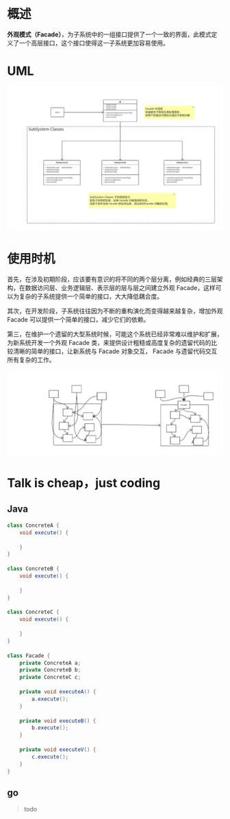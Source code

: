# 概述

**外观模式（Facade）**，为子系统中的一组接口提供了一个一致的界面，此模式定义了一个高层接口，这个接口使得这一子系统更加容易使用。

# UML

![facade](facade.png)



# 使用时机

首先，在涉及初期阶段，应该要有意识的将不同的两个层分离，例如经典的三层架构，在数据访问层、业务逻辑层、表示层的层与层之间建立外观 Facade，这样可以为复杂的子系统提供一个简单的接口，大大降低耦合度。

其次，在开发阶段，子系统往往因为不断的重构演化而变得越来越复杂，增加外观 Facade 可以提供一个简单的接口，减少它们的依赖。

第三，在维护一个遗留的大型系统时候，可能这个系统已经非常难以维护和扩展，为新系统开发一个外观 Facade 类，来提供设计粗糙或高度复杂的遗留代码的比较清晰的简单的接口，让新系统与 Facade 对象交互， Facade 与遗留代码交互所有复杂的工作。

![eg](facade-eg.png)

# Talk is cheap，just coding

## Java

```java
class ConcreteA {
    void execute() {

    }
}

class ConcreteB {
    void execute() {

    }
}

class ConcreteC {
    void execute() {

    }
}

class Facade {
    private ConcreteA a;
    private ConcreteB b;
    private ConcreteC c;

    private void executeA() {
        a.execute();
    }

    private void executeB() {
        b.execute();
    }

    private void executeV() {
        c.execute();
    }
}
```

## go

> todo

